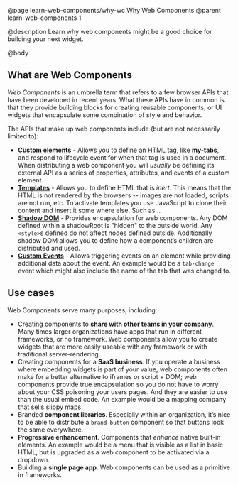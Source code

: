 @page learn-web-components/why-wc Why Web Components
@parent learn-web-components 1

@description Learn why web components might be a good choice for building your next widget.

@body

## What are Web Components

*Web Components* is an umbrella term that refers to a few browser APIs that have been developed in recent years. What these APIs have in common is that they provide building blocks for creating reusable components; or UI widgets that encapsulate some combination of style and behavior.

The APIs that make up web components include (but are not necessarily limited to):

* __[Custom elements](https://html.spec.whatwg.org/multipage/custom-elements.html)__ - Allows you to define an HTML tag, like __my-tabs__, and respond to lifecycle event for when that tag is used in a document. When distributing a web component you will *usually* be defining its external API as a series of properties, attributes, and events of a custom element.
* __[Templates](https://html.spec.whatwg.org/multipage/scripting.html#the-template-element)__ - Allows you to define HTML that is *inert*. This means that the HTML is not rendered by the browsers -- images are not loaded, scripts are not run, etc. To activate templates you use JavaScript to clone their content and insert it some where else. Such as...
* __[Shadow DOM](https://dom.spec.whatwg.org/#interface-shadowroot)__ - Provides encapsulation for web components. Any DOM defined within a shadowRoot is "hidden" to the outside world. Any `<style>`s defined do not affect nodes defined outside. Additionally shadow DOM allows you to define how a component’s children are distributed and used.
* __[Custom Events](https://dom.spec.whatwg.org/#interface-customevent)__ - Allows triggering events on an element while providing additional data about the event. An example would be a `tab-change` event which might also include the name of the tab that was changed to.

## Use cases

Web Components serve many purposes, including:

* Creating components to __share with other teams in your company__. Many times larger organizations have apps that run in different frameworks, or no framework. Web components allow you to create widgets that are more easily useable with any framework or with traditional server-rendering.
* Creating components for a __SaaS business__. If you operate a business where embedding widgets is part of your value, web components often make for a better alternative to iframes or script + DOM; web components provide true encapsulation so you do not have to worry about your CSS poisoning your users pages. And they are easier to use than the usual embed code. An example would be a mapping company that sells slippy maps.
* Branded __component libraries__. Especially within an organization, it’s nice to be able to distribute a `brand-button` component so that buttons look the same everywhere.
* __Progressive enhancement__. Components that *enhance* native built-in elements. An example would be a menu that is visible as a list in basic HTML, but is upgraded as a web component to be activated via a dropdown.
* Building a __single page app__. Web components can be used as a primitive in frameworks.
